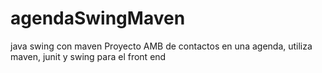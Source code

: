 # agendaSwingMaven
java swing con maven
Proyecto AMB de contactos en una agenda, utiliza maven, junit y swing para el front end
